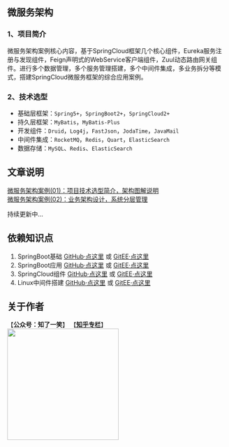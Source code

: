 ## 微服务架构

### 1、项目简介

微服务架构案例核心内容，基于SpringCloud框架几个核心组件，Eureka服务注册与发现组件，Feign声明式的WebService客户端组件，Zuul动态路由网关组件。进行多个数据管理，多个服务管理搭建，多个中间件集成，多业务拆分等模式，搭建SpringCloud微服务框架的综合应用案例。

### 2、技术选型

- 基础层框架：`Spring5+`，`SpringBoot2+`，`SpringCloud2+`
- 持久层框架：`MyBatis`，`MyBatis-Plus`
- 开发组件：`Druid`，`Log4j`，`FastJson`，`JodaTime`，`JavaMail`
- 中间件集成：`RocketMQ`，`Redis`，`Quart`，`ElasticSearch`
- 数据存储：`MySQL`、`Redis`、`ElasticSearch`

## 文章说明

[微服务架构案例(01)：项目技术选型简介，架构图解说明](https://mp.weixin.qq.com/s?__biz=MzU4Njg0MzYwNw==&mid=2247484173&idx=1&sn=0adceb6d5261aa1d59908043ff690423&chksm=fdf457b5ca83dea3203e5901771ba1cb49ce05db5b700c21536111f2e251373a484da123f0c2&token=1855594949&lang=zh_CN#rd)<br/>
[微服务架构案例(02)：业务架构设计，系统分层管理](https://mp.weixin.qq.com/s?__biz=MzU4Njg0MzYwNw==&mid=2247484192&idx=1&sn=9327cb5595c3eea1f78f777f37892d18&chksm=fdf45798ca83de8eb4b05b344fcb87ea763d5ba1d880536fc9b422e03033ad7d66217fe6e59e&token=1641533948&lang=zh_CN#rd)<br/>

持续更新中...

## 依赖知识点

1. SpringBoot基础  [GitHub·点这里](https://github.com/cicadasmile/spring-boot-base) 或  [GitEE·点这里](https://gitee.com/cicadasmile/spring-boot-base)
2. SpringBoot应用  [GitHub·点这里](https://github.com/cicadasmile/middle-ware-parent) 或  [GitEE·点这里](https://gitee.com/cicadasmile/middle-ware-parent)
3. SpringCloud组件  [GitHub·点这里](https://github.com/cicadasmile/spring-cloud-base) 或  [GitEE·点这里](https://gitee.com/cicadasmile/spring-cloud-base)
4. Linux中间件搭建  [GitHub·点这里](https://github.com/cicadasmile/linux-system-base) 或  [GitEE·点这里](https://gitee.com/cicadasmile/linux-system-base)

## 关于作者
【<b>公众号：知了一笑</b>】    【<b>[知乎专栏](https://www.zhihu.com/people/cicadasmile/columns)</b>】<br/>
<img width="255px" height="255px" src="https://avatars0.githubusercontent.com/u/50793885?s=460&v=4"/><br/>
